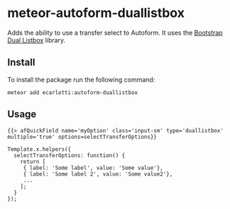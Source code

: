 meteor-autoform-duallistbox
=====================

Adds the ability to use a transfer select to Autoform. It uses the
[Bootstrap Dual Listbox](https://github.com/istvan-ujjmeszaros/bootstrap-duallistbox) library.

Install
-----
To install the package run the following command:
```
meteor add ecarlotti:autoform-duallistbox
```

Usage
-----

```
{{> afQuickField name='myOption' class='input-sm' type='duallistbox' multiple='true' options=selectTransferOptions}}
```

```
Template.x.helpers({
  selectTransferOptions: function() {
    return [
     { label: 'Some label', value: 'Some value'},
     { label: 'Some label 2', value: 'Some value2'},
     ...
    ];
  }
});
```

